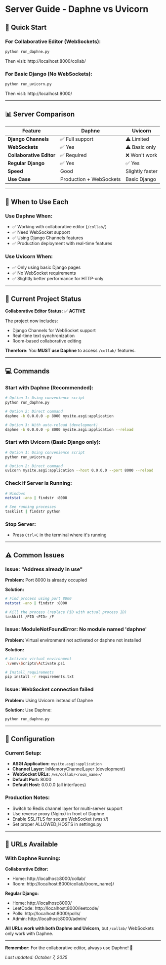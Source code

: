 # Server Guide - Daphne vs Uvicorn

## 🚀 Quick Start

### For Collaborative Editor (WebSockets):
```bash
python run_daphne.py
```
Then visit: http://localhost:8000/collab/

### For Basic Django (No WebSockets):
```bash
python run_uvicorn.py
```
Then visit: http://localhost:8000/

---

## 📊 Server Comparison

| Feature | Daphne | Uvicorn |
|---------|--------|---------|
| **Django Channels** | ✅ Full support | ⚠️ Limited |
| **WebSockets** | ✅ Yes | ⚠️ Basic only |
| **Collaborative Editor** | ✅ Required | ❌ Won't work |
| **Regular Django** | ✅ Yes | ✅ Yes |
| **Speed** | Good | Slightly faster |
| **Use Case** | Production + WebSockets | Basic Django |

---

## 🎯 When to Use Each

### Use Daphne When:
- ✅ Working with collaborative editor (`/collab/`)
- ✅ Need WebSocket support
- ✅ Using Django Channels features
- ✅ Production deployment with real-time features

### Use Uvicorn When:
- ✅ Only using basic Django pages
- ✅ No WebSocket requirements
- ✅ Slightly better performance for HTTP-only

---

## 🔧 Current Project Status

**Collaborative Editor Status:** ✅ **ACTIVE**

The project now includes:
- Django Channels for WebSocket support
- Real-time text synchronization
- Room-based collaborative editing

**Therefore:** You **MUST use Daphne** to access `/collab/` features.

---

## 💻 Commands

### Start with Daphne (Recommended):
```bash
# Option 1: Using convenience script
python run_daphne.py

# Option 2: Direct command
daphne -b 0.0.0.0 -p 8000 mysite.asgi:application

# Option 3: With auto-reload (development)
daphne -b 0.0.0.0 -p 8000 mysite.asgi:application --reload
```

### Start with Uvicorn (Basic Django only):
```bash
# Option 1: Using convenience script
python run_uvicorn.py

# Option 2: Direct command
uvicorn mysite.asgi:application --host 0.0.0.0 --port 8000 --reload
```

### Check if Server is Running:
```bash
# Windows
netstat -ano | findstr :8000

# See running processes
tasklist | findstr python
```

### Stop Server:
- Press `Ctrl+C` in the terminal where it's running

---

## ⚠️ Common Issues

### Issue: "Address already in use"
**Problem:** Port 8000 is already occupied

**Solution:**
```bash
# Find process using port 8000
netstat -ano | findstr :8000

# Kill the process (replace PID with actual process ID)
taskkill /PID <PID> /F
```

### Issue: ModuleNotFoundError: No module named 'daphne'
**Problem:** Virtual environment not activated or daphne not installed

**Solution:**
```bash
# Activate virtual environment
.\venv\Scripts\Activate.ps1

# Install requirements
pip install -r requirements.txt
```

### Issue: WebSocket connection failed
**Problem:** Using Uvicorn instead of Daphne

**Solution:** Use Daphne:
```bash
python run_daphne.py
```

---

## 📝 Configuration

### Current Setup:
- **ASGI Application:** `mysite.asgi:application`
- **Channel Layer:** InMemoryChannelLayer (development)
- **WebSocket URLs:** `/ws/collab/<room_name>/`
- **Default Port:** 8000
- **Default Host:** 0.0.0.0 (all interfaces)

### Production Notes:
- Switch to Redis channel layer for multi-server support
- Use reverse proxy (Nginx) in front of Daphne
- Enable SSL/TLS for secure WebSocket (wss://)
- Set proper ALLOWED_HOSTS in settings.py

---

## 🔗 URLs Available

### With Daphne Running:

**Collaborative Editor:**
- Home: http://localhost:8000/collab/
- Room: http://localhost:8000/collab/{room_name}/

**Regular Django:**
- Home: http://localhost:8000/
- LeetCode: http://localhost:8000/leetcode/
- Polls: http://localhost:8000/polls/
- Admin: http://localhost:8000/admin/

**All URLs work with both Daphne and Uvicorn**, but `/collab/` WebSockets only work with Daphne.

---

**Remember:** For the collaborative editor, always use Daphne! 🚀

*Last updated: October 7, 2025*

